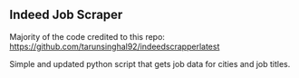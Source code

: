 ## Indeed Job Scraper

Majority of the code credited to this repo: https://github.com/tarunsinghal92/indeedscrapperlatest

Simple and updated python script that gets job data for cities and job titles.